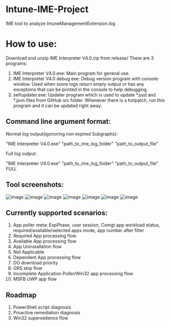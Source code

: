 # Intune-IME-Project
IME tool to analyze IntuneManagementExtension.log

# How to use:
Download and unzip IME Interpreter V4.0.zip from release/
There are 3 programs:
1. IME Interpreter V4.0.exe: Main program for general use.
2. IME Interpreter V4.0 debug.exe: Debug version program with console window. Used when some logs return empty output or has any exceptions that can be printed in the console to help debugging.
3. selfupdater.exe: Updater program which is used to update *.pyd and *.json files from GitHub src folder. Whenever there is a hotpatch, run this program and it can be updated right away.



## Command line argument format:

Normal log output(igonoring non expired Subgraphs):

"IME Interpreter V4.0.exe" "path_to_ime_log_folder" "path_to_output_file"

Full log output:

"IME Interpreter V4.0.exe" "path_to_ime_log_folder" "path_to_output_file" FULL


## Tool screenshots:
![image](https://github.com/mikaelfun/Intune-IME-Project/assets/31831389/826850da-7507-42d1-a576-05a58f6adb1f)
![image](https://github.com/mikaelfun/Intune-IME-Project/assets/31831389/89a29853-390e-41b3-be97-7aee58e0dfba)
![image](https://github.com/mikaelfun/Intune-IME-Project/assets/31831389/53940387-ff2f-47ac-bd5a-4004b5e37100)
![image](https://github.com/mikaelfun/Intune-IME-Project/assets/31831389/3a608a15-8ff7-4bd1-87cc-ee982b7cc24d)
![image](https://github.com/mikaelfun/Intune-IME-Project/assets/31831389/50c72966-7f3e-4221-96e0-a7e5d37cfcb7)
![image](https://github.com/mikaelfun/Intune-IME-Project/assets/31831389/7c639896-bc13-4711-a857-4d69814b985a)
![image](https://github.com/mikaelfun/Intune-IME-Project/assets/31831389/16a290ec-f22b-457a-ad3b-adaa96ce16b3)






## Currently supported scenarios:

1. App poller meta: EspPhase, user session, Comgt app workload status, required/available/selected apps mode, app number after filter
2. Required App processing flow
3. Available App processing flow
4. App Uninstallation flow
5. Not Applicable
6. Dependent App processing flow
7. DO download priority
8. GRS skip flow
9. Incomplete Application Poller/Win32 app processing flow
10. MSFB UWP app flow

## Roadmap

1. PowerShell script diagnosis
2. Proactive remediation diagnosis
3. Win32 supersedence flow
